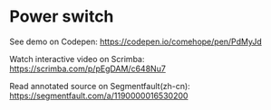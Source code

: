 # Power switch

See demo on Codepen: https://codepen.io/comehope/pen/PdMyJd

Watch interactive video on Scrimba: https://scrimba.com/p/pEgDAM/c648Nu7

Read annotated source on Segmentfault(zh-cn): https://segmentfault.com/a/1190000016530200